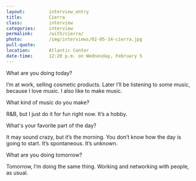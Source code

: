 ```yaml
---
layout:         interview_entry
title:          Cierra
class:          interview
categories:     interview
permalink:      /with/cierra/
photo:          /img/interviews/02-05-14-cierra.jpg
pull-quote:
location:       Atlantic Center
date-time:      12:20 p.m. on Wednesday, February 5
---
```

<p class="question">What are you doing today?</p>
<p>I’m at work, selling cosmetic products. Later I’ll be listening to some music, because I love music. I also like to make music. </p>

<p class="question">What kind of music do you make?</p>
<p>R&amp;B, but I just do it for fun right now. It’s a hobby. </p>

<p class="question">What's your favorite part of the day?</p>
<p>It may sound crazy, but it’s the morning. You don’t know how the day is going to start. It’s spontaneous. It’s unknown. </p>

<p class="question">What are you doing tomorrow?</p>
<p>Tomorrow, I’m doing the same thing. Working and networking with people, as usual. </p>